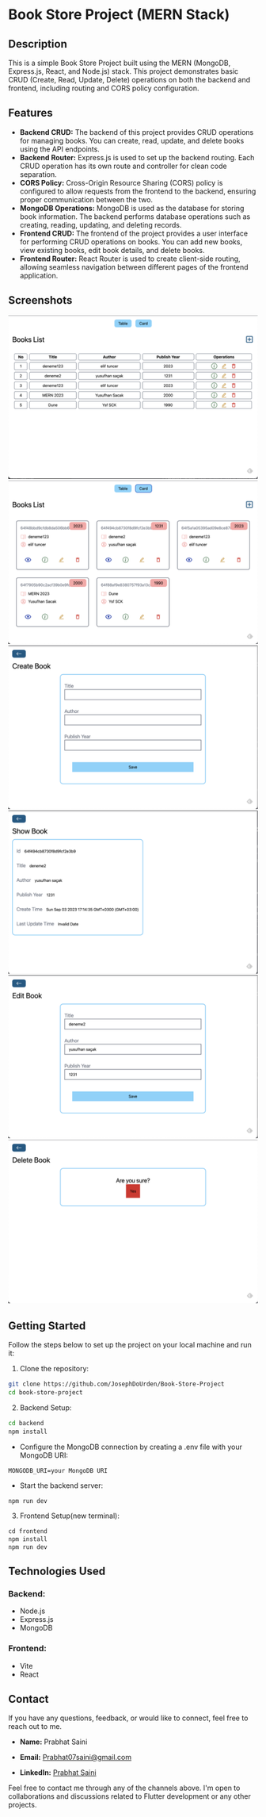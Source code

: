 # Book Store Project (MERN Stack)

## Description

This is a simple Book Store Project built using the MERN (MongoDB, Express.js, React, and Node.js) stack. This project demonstrates basic CRUD (Create, Read, Update, Delete) operations on both the backend and frontend, including routing and CORS policy configuration.

## Features

- **Backend CRUD:** The backend of this project provides CRUD operations for managing books. You can create, read, update, and delete books using the API endpoints.
- **Backend Router:** Express.js is used to set up the backend routing. Each CRUD operation has its own route and controller for clean code separation.
- **CORS Policy:** Cross-Origin Resource Sharing (CORS) policy is configured to allow requests from the frontend to the backend, ensuring proper communication between the two.
- **MongoDB Operations:** MongoDB is used as the database for storing book information. The backend performs database operations such as creating, reading, updating, and deleting records.
- **Frontend CRUD:** The frontend of the project provides a user interface for performing CRUD operations on books. You can add new books, view existing books, edit book details, and delete books.
- **Frontend Router:** React Router is used to create client-side routing, allowing seamless navigation between different pages of the frontend application.

## Screenshots

![Home](image.png)
![Card View](image-1.png)
![Create Book](image-2.png)
![Show Book](image-3.png)
![Edit Book](image-4.png)
![Delete Book](image-5.png)

## Getting Started

Follow the steps below to set up the project on your local machine and run it:

1. Clone the repository:

```bash
git clone https://github.com/JosephDoUrden/Book-Store-Project
cd book-store-project
```

2. Backend Setup:

```bash
cd backend
npm install
```

- Configure the MongoDB connection by creating a .env file with your MongoDB URI:

```
MONGODB_URI=your MongoDB URI
```

- Start the backend server:

```
npm run dev
```

3. Frontend Setup(new terminal):

```
cd frontend
npm install
npm run dev
```

## Technologies Used

### Backend:

- Node.js
- Express.js
- MongoDB

### Frontend:

- Vite
- React

## Contact

If you have any questions, feedback, or would like to connect, feel free to reach out to me.

- **Name:** Prabhat Saini
- **Email:** Prabhat07saini@gmail.com

- **LinkedIn:** [Prabhat Saini](https://www.linkedin.com/in/prabhat-saini22/)

Feel free to contact me through any of the channels above. I'm open to collaborations and discussions related to Flutter development or any other projects.
